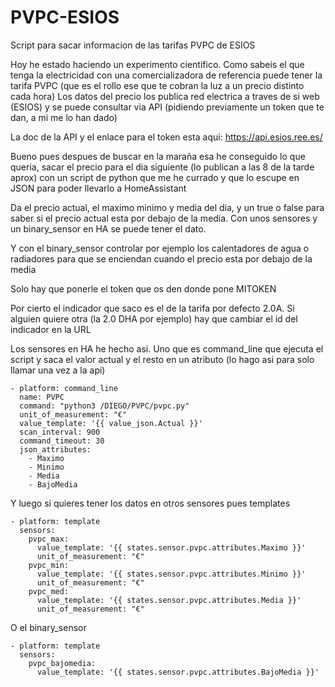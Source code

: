 # PVPC-ESIOS
Script para sacar informacion de las tarifas PVPC de ESIOS

Hoy he estado haciendo un experimento cientifico. Como sabeis el que tenga la electricidad con una comercializadora de referencia puede tener la tarifa PVPC (que es el rollo ese que te cobran la luz a un precio distinto cada hora) Los datos del precio los publica red electrica a traves de si web (ESIOS) y se puede consultar via API (pidiendo previamente un token que te dan, a mi me lo han dado)

La doc de la API y el enlace para el token esta aqui: https://api.esios.ree.es/

Bueno pues despues de buscar en la maraña esa he conseguido lo que queria, sacar el precio para el dia siguiente (lo publican a las 8 de la tarde aprox) con un script de python que me he currado y que lo escupe en JSON para poder llevarlo a HomeAssistant

Da el precio actual, el maximo minimo y media del dia, y un true o false para saber si el precio actual esta por debajo de la media. Con unos sensores y un binary_sensor en HA se puede tener el dato.

Y con el binary_sensor controlar por ejemplo los calentadores de agua o radiadores para que se enciendan cuando el precio esta por debajo de la media

Solo hay que ponerle el token que os den donde pone MITOKEN

Por cierto el indicador que saco es el de la tarifa por defecto 2.0A. Si alguien quiere otra (la 2.0 DHA por ejemplo) hay que cambiar el id del indicador en la URL

Los sensores en HA he hecho asi. Uno que es command_line que ejecuta el script y saca el valor actual y el resto en un atributo (lo hago asi para solo llamar una vez a la api)

```
- platform: command_line
  name: PVPC
  command: "python3 /DIEGO/PVPC/pvpc.py"
  unit_of_measurement: "€"
  value_template: '{{ value_json.Actual }}'
  scan_interval: 900
  command_timeout: 30
  json_attributes:
    - Maximo
    - Minimo
    - Media
    - BajoMedia
```

Y luego si quieres tener los datos en otros sensores pues templates

```
- platform: template
  sensors:
    pvpc_max:
      value_template: '{{ states.sensor.pvpc.attributes.Maximo }}'
      unit_of_measurement: "€"
    pvpc_min:
      value_template: '{{ states.sensor.pvpc.attributes.Minimo }}'
      unit_of_measurement: "€"
    pvpc_med:
      value_template: '{{ states.sensor.pvpc.attributes.Media }}'
      unit_of_measurement: "€"
```      
 
O el binary_sensor

```
- platform: template
  sensors:
    pvpc_bajomedia:
      value_template: '{{ states.sensor.pvpc.attributes.BajoMedia }}'
```    


